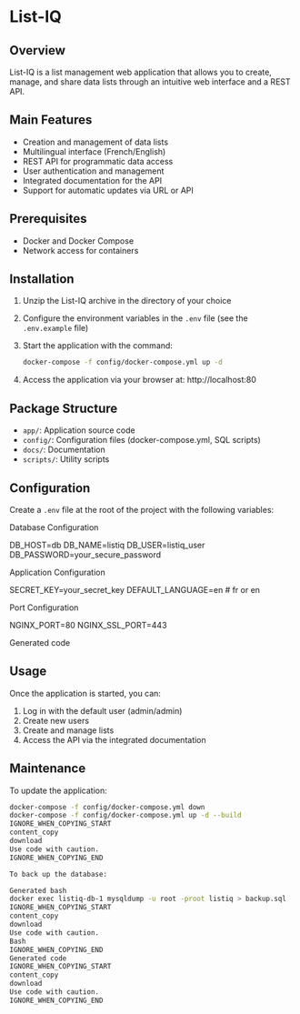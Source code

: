 # List-IQ

## Overview

List-IQ is a list management web application that allows you to create, manage, and share data lists through an intuitive web interface and a REST API.

## Main Features

-   Creation and management of data lists
-   Multilingual interface (French/English)
-   REST API for programmatic data access
-   User authentication and management
-   Integrated documentation for the API
-   Support for automatic updates via URL or API

## Prerequisites

-   Docker and Docker Compose
-   Network access for containers

## Installation

1.  Unzip the List-IQ archive in the directory of your choice
2.  Configure the environment variables in the `.env` file (see the `.env.example` file)
3.  Start the application with the command:

    ```bash
    docker-compose -f config/docker-compose.yml up -d
    ```

4.  Access the application via your browser at: http://localhost:80

## Package Structure

-   `app/`: Application source code
-   `config/`: Configuration files (docker-compose.yml, SQL scripts)
-   `docs/`: Documentation
-   `scripts/`: Utility scripts

## Configuration

Create a `.env` file at the root of the project with the following variables:

Database Configuration

DB_HOST=db
DB_NAME=listiq
DB_USER=listiq_user
DB_PASSWORD=your_secure_password

Application Configuration

SECRET_KEY=your_secret_key
DEFAULT_LANGUAGE=en # fr or en

Port Configuration

NGINX_PORT=80
NGINX_SSL_PORT=443

Generated code
## Usage

Once the application is started, you can:

1.  Log in with the default user (admin/admin)
2.  Create new users
3.  Create and manage lists
4.  Access the API via the integrated documentation

## Maintenance

To update the application:

```bash
docker-compose -f config/docker-compose.yml down
docker-compose -f config/docker-compose.yml up -d --build
IGNORE_WHEN_COPYING_START
content_copy
download
Use code with caution.
IGNORE_WHEN_COPYING_END

To back up the database:

Generated bash
docker exec listiq-db-1 mysqldump -u root -proot listiq > backup.sql
IGNORE_WHEN_COPYING_START
content_copy
download
Use code with caution.
Bash
IGNORE_WHEN_COPYING_END
Generated code
IGNORE_WHEN_COPYING_START
content_copy
download
Use code with caution.
IGNORE_WHEN_COPYING_END